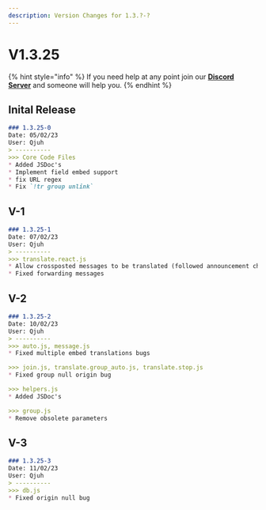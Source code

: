 ```yaml
---
description: Version Changes for 1.3.?-?
---
```


# V1.3.25

{% hint style="info" %}
If you need help at any point join our [**Discord Server**](https://discord.gg/mgNR64R) and someone will help you.
{% endhint %}

## Inital Release

```markdown
### 1.3.25-0
Date: 05/02/23
User: Qjuh 
> ----------
>>> Core Code Files
* Added JSDoc's
* Implement field embed support
* fix URL regex
* Fix `!tr group unlink`
```

## V-1

```markdown
### 1.3.25-1
Date: 07/02/23
User: Qjuh 
> ----------
>>> translate.react.js
* Allow crossposted messages to be translated (followed announcement channels)
* Fixed forwarding messages
```

## V-2

```markdown
### 1.3.25-2
Date: 10/02/23
User: Qjuh 
> ----------
>>> auto.js, message.js
* Fixed multiple embed translations bugs 

>>> join.js, translate.group_auto.js, translate.stop.js
* Fixed group null origin bug

>>> helpers.js
* Added JSDoc's

>>> group.js
* Remove obsolete parameters
```

## V-3

```markdown
### 1.3.25-3
Date: 11/02/23
User: Qjuh 
> ----------
>>> db.js
* Fixed origin null bug
```
